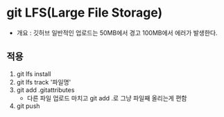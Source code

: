 # git LFS(Large File Storage)

- 개요 : 깃허브 일반적인 업로드는 50MB에서 경고 100MB에서 에러가 발생한다.

## 적용

1. git lfs install
2. git lfs track '파일명'
3. git add .gitattributes
   - 다른 파일 업로드 마치고 git add .로 그냥 파일째 올리는게 편함
4. git push
